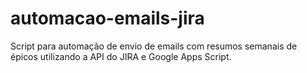# automacao-emails-jira
Script para automação de envio de emails com resumos semanais de épicos utilizando a API do JIRA e Google Apps Script.
